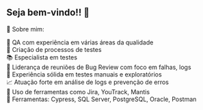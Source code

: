 ## Seja bem-vindo!! 👋

📝 Sobre mim: 

🎯 QA com experiência em várias áreas da qualidade <br>
🧩 Criação de processos de testes <br>
📚 Especialista em testes <br>
🐞 Liderança de reuniões de Bug Review com foco em falhas, logs <br>
🧪 Experiência sólida em testes manuais e exploratórios <br>
📈 Atuação forte em análise de logs e prevenção de erros <br>
📎 Uso de ferramentas como Jira, YouTrack, Mantis <br>
🧰 Ferramentas: Cypress, SQL Server, PostgreSQL, Oracle, Postman <br>

